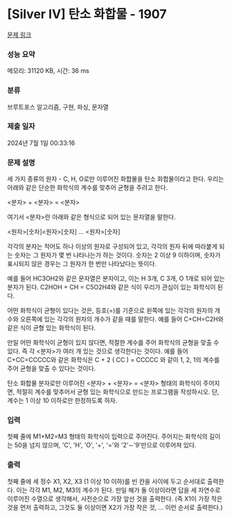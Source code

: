 # [Silver IV] 탄소 화합물 - 1907 

[문제 링크](https://www.acmicpc.net/problem/1907) 

### 성능 요약

메모리: 31120 KB, 시간: 36 ms

### 분류

브루트포스 알고리즘, 구현, 파싱, 문자열

### 제출 일자

2024년 7월 1일 00:33:16

### 문제 설명

<p>세 가지 종류의 원자 - C, H, O로만 이루어진 화합물을 탄소 화합물이라고 한다. 우리는 아래와 같은 단순한 화학식의 계수를 맞추어 균형을 주려고 한다.</p>

<p><분자> + <분자> = <분자></p>

<p>여기서 <분자>란 아래와 같은 형식으로 되어 있는 문자열을 말한다.</p>

<p><원자>[숫자]<원자>[숫자] … <원자>[숫자]</p>

<p>각각의 분자는 적어도 하나 이상의 원자로 구성되어 있고, 각각의 원자 뒤에 따라붙게 되는 숫자는 그 원자가 몇 번 나타나는가 하는 것이다. 숫자는 2 이상 9 이하이며, 숫자가 표시되지 않은 경우는 그 원자가 한 번만 나타났다는 뜻이다.</p>

<p>예를 들어 HC3OH2와 같은 문자열은 분자이고, 이는 H 3개, C 3개, O 1개로 되어 있는 분자가 된다. C2HOH + CH = C5O2H4와 같은 식이 우리가 관심이 있는 화학식이 된다.</p>

<p>어떤 화학식이 균형이 있다는 것은, 등호(=)를 기준으로 왼쪽에 있는 각각의 원자의 개수와 오른쪽에 있는 각각의 원자의 개수가 같을 때를 말한다. 예를 들어 C+CH=C2H와 같은 식이 균형 있는 화학식이 된다.</p>

<p>만일 어떤 화학식이 균형이 있지 않다면, 적절한 계수를 주어 화학식의 균형을 맞출 수 있다. 즉 각 <분자>가 여러 개 있는 것으로 생각한다는 것이다. 예를 들어 C+CC=CCCCC와 같은 화학식은 C + 2 ( CC ) = CCCCC 와 같이 1, 2, 1의 계수를 주어 균형을 맞출 수 있다는 것이다.</p>

<p>탄소 화합물 분자로만 이루어진 <분자> + <분자> = <분자> 형태의 화학식이 주어지면, 적절히 계수를 맞추어서 균형 있는 화학식으로 만드는 프로그램을 작성하시오. 단, 계수는 1 이상 10 이하로만 한정하도록 하자.</p>

### 입력 

 <p>첫째 줄에 M1+M2=M3 형태의 화학식이 입력으로 주어진다. 주어지는 화학식의 길이는 50을 넘지 않으며, 'C', 'H', 'O', '+', '='와 '2'∼'9'만으로 이루어져 있다.</p>

### 출력 

 <p>첫째 줄에 세 정수 X1, X2, X3 (1 이상 10 이하)를 빈 칸을 사이에 두고 순서대로 출력한다. 이는 각각 M1, M2, M3의 계수가 된다. 만일 해가 둘 이상이라면 답을 세 자연수로 이루어진 수열으로 생각해서, 사전순으로 가장 앞선 것을 출력한다. (즉 X1이 가장 작은 것을 먼저 출력하고, 그것도 둘 이상이면 X2가 가장 작은 것, ... 이런 순서로 출력한다.)</p>

